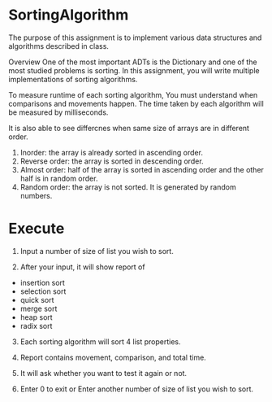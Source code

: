 # SortingAlgorithm

The purpose of this assignment is to implement various data structures and algorithms described in class. 

Overview
One of the most important ADTs is the Dictionary and one of the most studied problems is sorting. In this assignment, you will write multiple implementations of sorting algorithms.

To measure runtime of each sorting algorithm, You must understand when comparisons and movements happen.
The time taken by each algorithm will be measured by milliseconds.

It is also able to see differcnes when same size of arrays are in different order.
1. Inorder: the array is already sorted in ascending order.
2. Reverse order: the array is sorted in descending order.
3. Almost order: half of the array is sorted in ascending order and the other half is in random order.
4. Random order: the array is not sorted. It is generated by random numbers.

# Execute
1. Input a number of size of list you wish to sort.

2. After your input, it will show report of
- insertion sort
- selection sort
- quick sort
- merge sort
- heap sort
- radix sort

3. Each sorting algorithm will sort 4 list properties.

4. Report contains movement, comparison, and total time.

5. It will ask whether you want to test it again or not.

6. Enter 0  to exit or Enter another number of size of list you wish to sort. 

